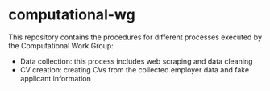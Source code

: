 # computational-wg

This repository contains the procedures for different processes executed by the Computational Work Group:
- Data collection: this process includes web scraping and data cleaning
- CV creation: creating CVs from the collected employer data and fake applicant information
